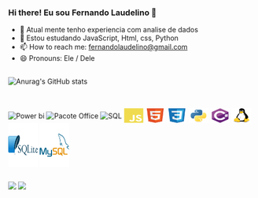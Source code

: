 ### Hi there! Eu sou Fernando Laudelino 👋


- 🔭 Atual mente tenho experiencia com analise de dados
- 🌱 Estou estudando JavaScript, Html, css, Python
- 📫 How to reach me: fernandolaudelino@gmail.com
- 😄 Pronouns: Ele / Dele
##
![Anurag's GitHub stats](https://github-readme-stats.vercel.app/api?username=Fernando-Laudelino&show_icons=true&theme=merko)
##
<div style="display: inline_block"><br>
  <img align="center" title="Power BI" alt="Power bi" height="50" width="60" src="https://its.gmu.edu/wp-content/uploads/Power-BI.png">
  <img align="center" title="Pacote Office" alt="Pacote Office" height="30" width="40" src="https://cdn.icon-icons.com/icons2/1156/PNG/512/1486565573-microsoft-office_81557.png">
  <img align="center" title="SQL Server" alt="SQL" Server" height="30" width="40" src="https://www.vhv.rs/dpng/d/544-5443880_microsoft-sql-server-icons-sql-server-2008-r2.png">
  <img align="center" title="JavaScript" alt="Javascript" height="30" width="40" src="https://raw.githubusercontent.com/devicons/devicon/master/icons/javascript/javascript-plain.svg">
  <img align="center" title="HTML 5" alt="HTML 5" height="30" width="40" src="https://raw.githubusercontent.com/devicons/devicon/master/icons/html5/html5-original.svg">
  <img align="center" title="CSS 3" alt="CSS 3" height="30" width="40" src="https://raw.githubusercontent.com/devicons/devicon/master/icons/css3/css3-original.svg">
  <img align="center" title="Python" alt="Python" height="30" width="40" src="https://raw.githubusercontent.com/devicons/devicon/master/icons/python/python-original.svg">
  <img align="center" title="Csharp" alt="Csharp" height="30" width="40" src="https://raw.githubusercontent.com/devicons/devicon/master/icons/csharp/csharp-original.svg">
  <img align="center" title="Linux" alt="Linux" height="30" width="40" src="https://github.com/devicons/devicon/blob/master/icons/linux/linux-original.svg">
  <img align="center" title="SQL Lite" alt="SQL Lite" height="90" width=60" src="https://github.com/devicons/devicon/blob/master/icons/sqlite/sqlite-original-wordmark.svg">
  <img align="center" title="MY SQL" alt="MY SQL" height="90" width="60" src="https://github.com/devicons/devicon/blob/master/icons/mysql/mysql-original-wordmark.svg">                                                                                                                 
</div>

##

<div>
  <a href = "mailto:fernandolaudelinoadm@gmail.com"><img src="https://img.shields.io/badge/-Gmail-%23333?style=for-the-badge&logo=gmail&logoColor=white" target="_blank"></a>
  <a href="https://www.linkedin.com/in/fernando-laudelino-160149208" target="_blank"><img src="https://img.shields.io/badge/-LinkedIn-%230077B5?style=for-the-badge&logo=linkedin&logoColor=white" target="_blank"></a>
</div>
